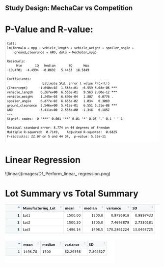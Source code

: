 ## Study Design: MechaCar vs Competition

# P-Value and R-value:
![value](images/D1_p-value_r-squared.png)


# Linear Regression

![linear](images/D1_Perform_linear_ regression.png)


#          Lot Summary                vs                       Total Summary

![lot](images/D2_lot_summary.png)               ![total](images/D2_total_summary.png)
